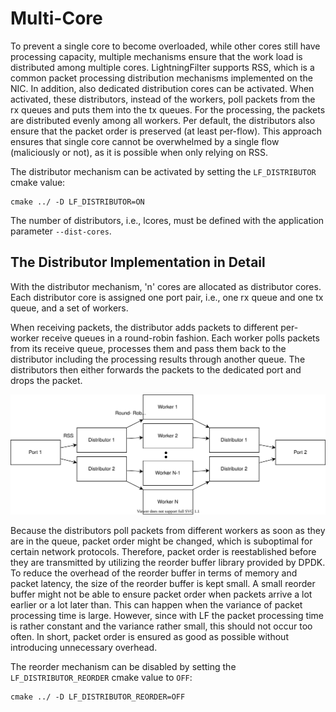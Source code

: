 # Multi-Core

To prevent a single core to become overloaded, while other cores still have processing capacity, multiple mechanisms ensure that the work load is distributed among multiple cores.
LightningFilter supports RSS, which is a common packet processing distribution mechanisms implemented on the NIC. In addition, also dedicated distribution cores can be activated. When activated, these distributors, instead of the workers, poll packets from the rx queues and puts them into the tx queues. For the processing, the packets are distributed evenly among all workers. Per default, the distributors also ensure that the packet order is preserved (at least per-flow). This approach ensures that single core cannot be overwhelmed by a single flow (maliciously or not), as it is possible when only relying on RSS.

The distributor mechanism can be activated by setting the `LF_DISTRIBUTOR` cmake value:
```
cmake ../ -D LF_DISTRIBUTOR=ON
```

The number of distributors, i.e., lcores, must be defined with the application parameter `--dist-cores`.

## The Distributor Implementation in Detail

With the distributor mechanism, 'n' cores are allocated as distributor cores. Each distributor core is assigned one port pair, i.e., one rx queue and one tx queue, and a set of workers.

When receiving packets, the distributor adds packets to different per-worker receive queues in a round-robin fashion. Each worker polls packets from its receive queue, processes them and pass them back to the distributor including the processing results through another queue. The distributors then either forwards the packets to the dedicated port and drops the packet.

![Image](multicore_distributor.drawio.svg "icon")

Because the distributors poll packets from different workers as soon as they are in the queue, packet order might be changed, which is suboptimal for certain network protocols. Therefore, packet order is reestablished before they are transmitted by utilizing the reorder buffer library provided by DPDK.
To reduce the overhead of the reorder buffer in terms of memory and packet latency, the size of the reorder buffer is kept small. A small reorder buffer might not be able to ensure packet order when packets arrive a lot earlier or a lot later than. This can happen when the variance of packet processing time is large. However, since with LF the packet processing time is rather constant and the variance rather small, this should not occur too often. In short, packet order is ensured as good as possible without introducing unnecessary overhead.

The reorder mechanism can be disabled by setting the `LF_DISTRIBUTOR_REORDER` cmake value to `OFF`:
```
cmake ../ -D LF_DISTRIBUTOR_REORDER=OFF
```